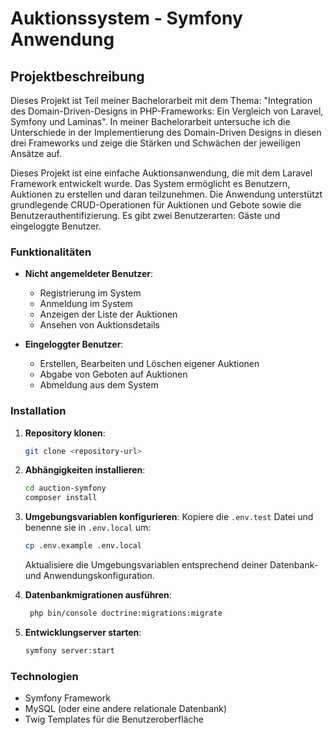 # Auktionssystem - Symfony Anwendung

## Projektbeschreibung

Dieses Projekt ist Teil meiner Bachelorarbeit mit dem Thema: "Integration des Domain-Driven-Designs in PHP-Frameworks:
Ein Vergleich von Laravel, Symfony und Laminas". In meiner Bachelorarbeit untersuche ich die Unterschiede in der
Implementierung des Domain-Driven Designs in diesen drei Frameworks und zeige die Stärken und Schwächen der jeweiligen
Ansätze auf.

Dieses Projekt ist eine einfache Auktionsanwendung, die mit dem Laravel Framework entwickelt wurde. Das System
ermöglicht es Benutzern, Auktionen zu erstellen und daran teilzunehmen. Die Anwendung unterstützt grundlegende
CRUD-Operationen für Auktionen und Gebote sowie die Benutzerauthentifizierung. Es gibt zwei Benutzerarten: Gäste und
eingeloggte Benutzer.

### Funktionalitäten

- **Nicht angemeldeter Benutzer**:
    - Registrierung im System
    - Anmeldung im System
    - Anzeigen der Liste der Auktionen
    - Ansehen von Auktionsdetails

- **Eingeloggter Benutzer**:
    - Erstellen, Bearbeiten und Löschen eigener Auktionen
    - Abgabe von Geboten auf Auktionen
    - Abmeldung aus dem System

### Installation

1. **Repository klonen**:
   ```bash
   git clone <repository-url>
   ```

2. **Abhängigkeiten installieren**:
   ```bash
   cd auction-symfony
   composer install
   ```

3. **Umgebungsvariablen konfigurieren**:
   Kopiere die `.env.test` Datei und benenne sie in `.env.local` um:
   ```bash
   cp .env.example .env.local
   ```
   Aktualisiere die Umgebungsvariablen entsprechend deiner Datenbank- und Anwendungskonfiguration.

4. **Datenbankmigrationen ausführen**:
   ```bash
    php bin/console doctrine:migrations:migrate
   ```

5. **Entwicklungserver starten**:
   ```bash
   symfony server:start
   ```

### Technologien

- Symfony Framework
- MySQL (oder eine andere relationale Datenbank)
- Twig Templates für die Benutzeroberfläche

